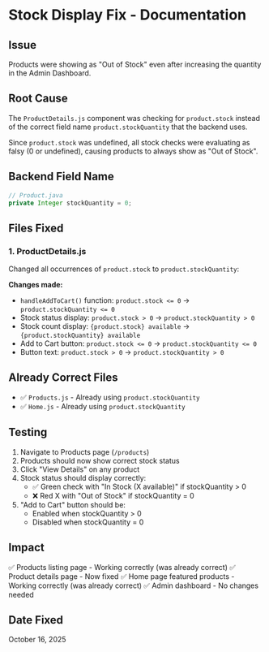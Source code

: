 # Stock Display Fix - Documentation

## Issue
Products were showing as "Out of Stock" even after increasing the quantity in the Admin Dashboard.

## Root Cause
The `ProductDetails.js` component was checking for `product.stock` instead of the correct field name `product.stockQuantity` that the backend uses.

Since `product.stock` was undefined, all stock checks were evaluating as falsy (0 or undefined), causing products to always show as "Out of Stock".

## Backend Field Name
```java
// Product.java
private Integer stockQuantity = 0;
```

## Files Fixed

### 1. ProductDetails.js
Changed all occurrences of `product.stock` to `product.stockQuantity`:

**Changes made:**
- `handleAddToCart()` function: `product.stock <= 0` → `product.stockQuantity <= 0`
- Stock status display: `product.stock > 0` → `product.stockQuantity > 0`
- Stock count display: `{product.stock} available` → `{product.stockQuantity} available`
- Add to Cart button: `product.stock <= 0` → `product.stockQuantity <= 0`
- Button text: `product.stock > 0` → `product.stockQuantity > 0`

## Already Correct Files
- ✅ `Products.js` - Already using `product.stockQuantity`
- ✅ `Home.js` - Already using `product.stockQuantity`

## Testing
1. Navigate to Products page (`/products`)
2. Products should now show correct stock status
3. Click "View Details" on any product
4. Stock status should display correctly:
   - ✅ Green check with "In Stock (X available)" if stockQuantity > 0
   - ❌ Red X with "Out of Stock" if stockQuantity = 0
5. "Add to Cart" button should be:
   - Enabled when stockQuantity > 0
   - Disabled when stockQuantity = 0

## Impact
✅ Products listing page - Working correctly (was already correct)
✅ Product details page - Now fixed
✅ Home page featured products - Working correctly (was already correct)
✅ Admin dashboard - No changes needed

## Date Fixed
October 16, 2025
